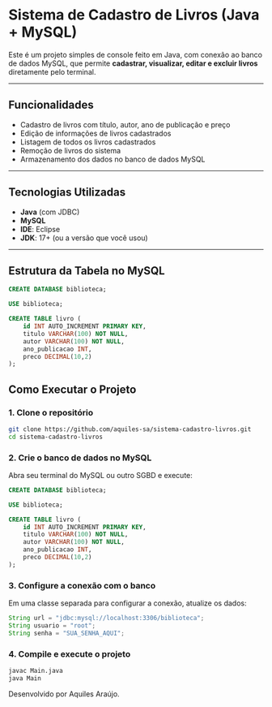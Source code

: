 # Sistema de Cadastro de Livros (Java + MySQL)

Este é um projeto simples de console feito em Java, com conexão ao banco de dados MySQL, que permite **cadastrar, visualizar, editar e excluir livros** diretamente pelo terminal.

---

## Funcionalidades

-  Cadastro de livros com título, autor, ano de publicação e preço
-  Edição de informações de livros cadastrados
-  Listagem de todos os livros cadastrados
-  Remoção de livros do sistema
-  Armazenamento dos dados no banco de dados MySQL

---

## Tecnologias Utilizadas

- **Java** (com JDBC)
- **MySQL**
- **IDE**: Eclipse
- **JDK**: 17+ (ou a versão que você usou)

---

## Estrutura da Tabela no MySQL

```sql
CREATE DATABASE biblioteca;

USE biblioteca;

CREATE TABLE livro (
    id INT AUTO_INCREMENT PRIMARY KEY,
    titulo VARCHAR(100) NOT NULL,
    autor VARCHAR(100) NOT NULL,
    ano_publicacao INT,
    preco DECIMAL(10,2)
);
```
## Como Executar o Projeto
### 1. Clone o repositório

```bash
git clone https://github.com/aquiles-sa/sistema-cadastro-livros.git
cd sistema-cadastro-livros
```

### 2. Crie o banco de dados no MySQL
Abra seu terminal do MySQL ou outro SGBD e execute:
```sql
CREATE DATABASE biblioteca;

USE biblioteca;

CREATE TABLE livro (
    id INT AUTO_INCREMENT PRIMARY KEY,
    titulo VARCHAR(100) NOT NULL,
    autor VARCHAR(100) NOT NULL,
    ano_publicacao INT,
    preco DECIMAL(10,2)
);
```

### 3. Configure a conexão com o banco
Em uma classe separada para configurar a conexão, atualize os dados:
```java
String url = "jdbc:mysql://localhost:3306/biblioteca";
String usuario = "root";
String senha = "SUA_SENHA_AQUI";
```

### 4. Compile e execute o projeto
```bash
javac Main.java
java Main
```

Desenvolvido por Aquiles Araújo.
